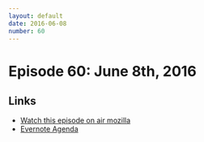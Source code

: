 ```yaml
---
layout: default
date: 2016-06-08
number: 60
---
```


# Episode 60: June 8th, 2016

## Links
* [Watch this episode on air mozilla](https://air.mozilla.org/the-joy-of-coding-episode-60/)
* [Evernote Agenda](https://www.evernote.com/l/AbIWt4tvsApAnoDE_AmkDQYI3Gxq0xDSWhA)
